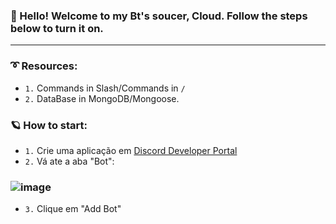 ### 👋 Hello! Welcome to my Bt's soucer, Cloud. Follow the steps below to turn it on.

---

### ➰ Resources:

- `1.` Commands in Slash/Commands in `/` </br>
- `2.` DataBase in MongoDB/Mongoose.

### 🪐 How to start:

- `1.` Crie uma aplicação em [Discord Developer Portal](https://discord.com/developers/applications)
- `2.` Vá ate a aba "Bot":

### ![image](https://user-images.githubusercontent.com/117662023/220201581-da304afe-0450-479a-8f57-e784722441f8.png)

- `3.` Clique em "Add Bot"
